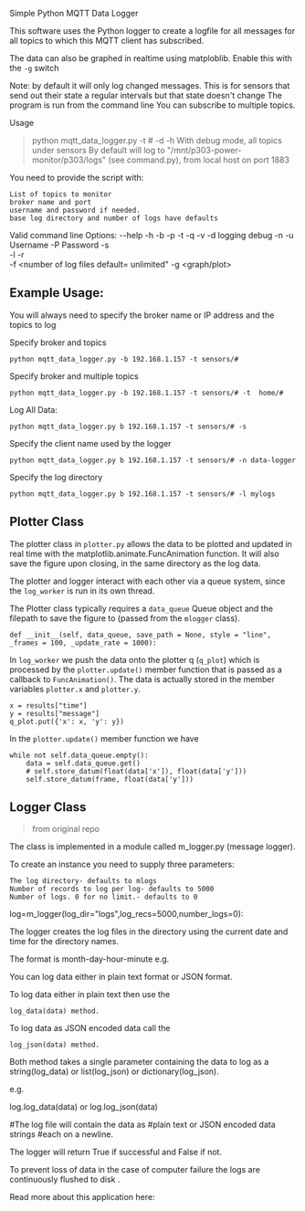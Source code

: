 Simple Python MQTT Data Logger

This software uses the Python logger to create a logfile
for all messages for all topics to which this MQTT client
has subscribed.

The data can also be graphed in realtime using matploblib. Enable this with the `-g` switch

Note: by default it will only log changed messages. This is for sensors 
that send out their state a regular intervals but that state doesn't change
The program is run from the command line
You can subscribe to multiple topics.

Usage
> python mqtt_data_logger.py -t # -d -h <hostname>
With debug mode, all topics under sensors
By default will log to "/mnt/p303-power-monitor/p303/logs" (see command.py), from local host on port 1883


You need to provide the script with:

    List of topics to monitor
    broker name and port
    username and password if needed.
    base log directory and number of logs have defaults

Valid command line Options:
--help <help>
-h <broker> 
-b <broker default = "127.0.0.1">
-p <port>
-t <topic> 
-q <QOS>
-v <verbose>
-d logging debug 
-n <Client ID or Name>
-u Username 
-P Password
-s <store all data>\
-l <log directory default= SEE_CODE > 
-r <number of records default=100>\
-f <number of log files default= unlimited"
-g <graph/plot>

## Example Usage:

You will always need to specify the broker name or IP address 
and the topics to log

Specify broker and topics 

    python mqtt_data_logger.py -b 192.168.1.157 -t sensors/#

Specify broker and multiple topics

    python mqtt_data_logger.py -b 192.168.1.157 -t sensors/# -t  home/#
	

Log All Data:

    python mqtt_data_logger.py b 192.168.1.157 -t sensors/# -s 

Specify the client name used by the logger

    python mqtt_data_logger.py b 192.168.1.157 -t sensors/# -n data-logger

Specify the log directory

    python mqtt_data_logger.py b 192.168.1.157 -t sensors/# -l mylogs

## Plotter Class

The plotter class in `plotter.py` allows the data to be plotted and updated in real time with the matplotlib.animate.FuncAnimation function.
It will also save the figure upon closing, in the same directory as the log data.

The plotter and logger interact with each other via a queue system, since the `log_worker` is run in its own thread.

The Plotter class typically requires a `data_queue` Queue object and the filepath to save the figure to (passed from the `mlogger` class).
```
def __init__(self, data_queue, save_path = None, style = "line", _frames = 100, _update_rate = 1000):
```

In `log_worker` we push the data onto the plotter q (`q_plot`) which is processed by the `plotter.update()` member function that is passed as a callback to `FuncAnimation()`. The data is actually stored in the member variables `plotter.x` and `plotter.y`. 

```
x = results["time"]
y = results["message"]
q_plot.put({'x': x, 'y': y}) 
```

In the `plotter.update()` member function we have
```
while not self.data_queue.empty():
    data = self.data_queue.get()
    # self.store_datum(float(data['x']), float(data['y']))
    self.store_datum(frame, float(data['y']))
```
 

## Logger Class
> from original repo

The class is implemented in a module called m_logger.py (message logger).

To create an instance you need to supply three parameters:

    The log directory- defaults to mlogs
    Number of records to log per log- defaults to 5000
    Number of logs. 0 for no limit.- defaults to 0

log=m_logger(log_dir="logs",log_recs=5000,number_logs=0):

The logger creates the log files in the directory using the current date and time for the directory names.

The format is month-day-hour-minute e.g.


You can log data either in plain text format or JSON format.

To log data either in plain text then use the

    log_data(data) method.

To log data as JSON encoded data call the

    log_json(data) method.

Both method takes a single parameter containing the data to log as a 
string(log_data) or list(log_json) or dictionary(log_json).

e.g.

log.log_data(data) 
or
log.log_json(data)

#The log file will contain the data as 
#plain text or  JSON encoded data strings
#each on a newline.

The logger will return True if successful and False if not.

To prevent loss of data in the case of computer failure the logs are continuously flushed to disk .
 
 Read more about this application here:

